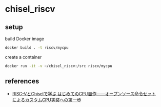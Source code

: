 # chisel_riscv

## setup

build Docker image

```bash
docker build . -t riscv/mycpu
```

create a container

```bash
docker run -it -v ~/chisel_riscv:/src riscv/mycpu
```
## references

- [RISC-VとChiselで学ぶ はじめてのCPU自作――オープンソース命令セットによるカスタムCPU実装への第一歩](https://gihyo.jp/book/2021/978-4-297-12305-5)
